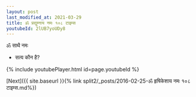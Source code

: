 ```yaml
---
layout: post
last_modified_at: 2021-03-29
title: ॐ प्रद्युम्नाय नमः १०८ टाइम्स
youtubeId: 2lUB7yoUDy8
---
```

 
 
 ॐ साथै नमः  
 
 -  सत्य कौन है? 
 
  
 
  
 
 
 
 
 
 


{% include youtubePlayer.html id=page.youtubeId %}
 
[Next]({{ site.baseurl }}{% link  split2/_posts/2016-02-25-ॐ हृषिकेशाय नमः १०८ टाइम्स.md%})
 
